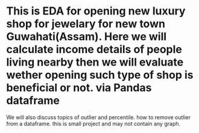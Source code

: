# This is EDA for opening new luxury shop for jewelary for new town Guwahati(Assam). Here we will calculate income details of people living nearby then we will evaluate wether opening such type of shop is beneficial or not. via Pandas dataframe
We will also discuss topics of outlier and percentile. how to remove outlier from a dataframe. this is small project and may not contain any graph. 
